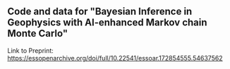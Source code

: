 ## Code and data for "Bayesian Inference in Geophysics with AI-enhanced Markov chain Monte Carlo" 

Link to Preprint: https://essopenarchive.org/doi/full/10.22541/essoar.172854555.54637562
